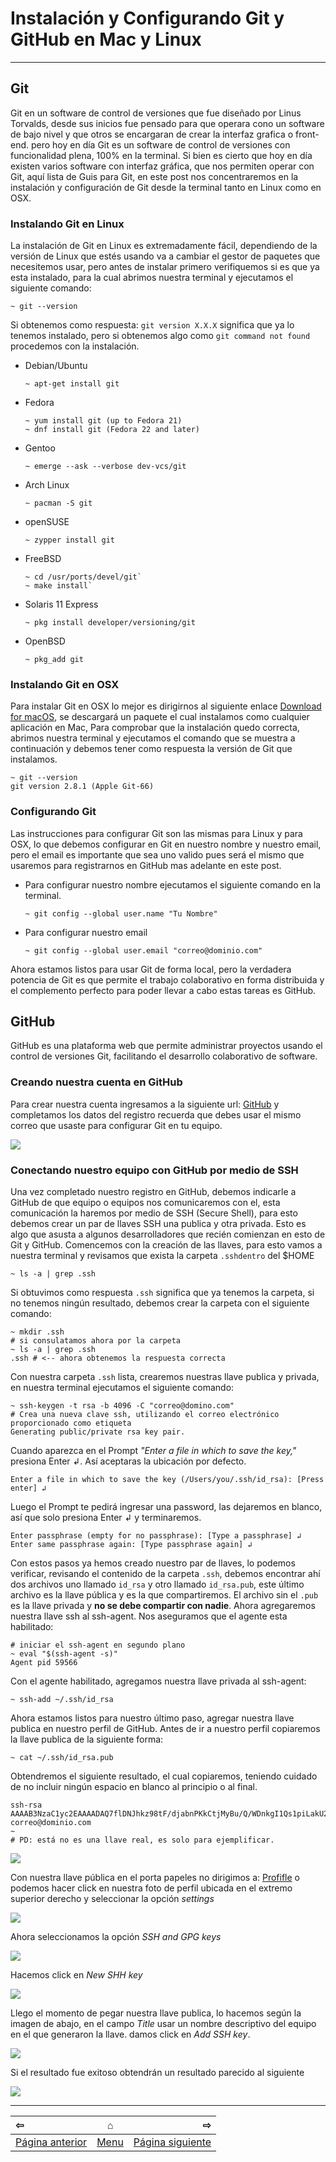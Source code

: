 # Instalación y Configurando Git y GitHub en Mac y Linux

--------------------------------------------------------------------------------

## Git

Git en un software de control de versiones que fue diseñado por Linus Torvalds, desde sus inicios fue pensado para que operara cono un software de bajo nivel y que otros se encargaran de crear la interfaz grafica o front-end. pero hoy en día Git es un software de control de versiones con funcionalidad plena, 100% en la terminal. Si bien es cierto que hoy en día existen varios software con interfaz gráfica, que nos permiten operar con Git, aquí lista de Guis para Git, en este post nos concentraremos en la instalación y configuración de Git desde la terminal tanto en Linux como en OSX. 


### Instalando Git en Linux

La instalación de Git en Linux es extremadamente fácil, dependiendo de la versión de Linux que estés usando va a cambiar el gestor de paquetes que necesitemos usar, pero antes de instalar primero verifiquemos si es que ya esta instalado, para la cual abrimos nuestra terminal y ejecutamos el siguiente comando:

```
~ git --version
```

Si obtenemos como respuesta: `git version X.X.X` significa que ya lo tenemos instalado, pero si obtenemos algo como `git command not found` procedemos con la instalación.

- Debian/Ubuntu
    
    ```
    ~ apt-get install git
    ```

- Fedora
    
    ```
    ~ yum install git (up to Fedora 21)
    ~ dnf install git (Fedora 22 and later)
    ```

-  Gentoo
    
    ```
    ~ emerge --ask --verbose dev-vcs/git
    ```

- Arch Linux
    ```
    ~ pacman -S git
    ```

- openSUSE
    ```
    ~ zypper install git
    ```

- FreeBSD
    ```
    ~ cd /usr/ports/devel/git`
    ~ make install`
    ```

- Solaris 11 Express
    
    ```
    ~ pkg install developer/versioning/git
    ```

- OpenBSD

    ```
    ~ pkg_add git
    ```


### Instalando Git en OSX

Para instalar Git en OSX lo mejor es dirigirnos al siguiente enlace [Download for macOS](https://git-scm.com/download/mac), se descargará un paquete el cual instalamos como cualquier aplicación en Mac, Para comprobar que la instalación quedo correcta, abrimos nuestra terminal y ejecutamos el comando que se muestra a continuación y debemos tener como respuesta la versión de Git que instalamos.

```
~ git --version
git version 2.8.1 (Apple Git-66)
```


### Configurando Git

Las instrucciones para configurar Git son las mismas para Linux y para OSX, lo que debemos configurar en Git en nuestro nombre y nuestro email, pero el email es importante que sea uno valido pues será el mismo que usaremos para registrarnos en GitHub mas adelante en este post.

- Para configurar nuestro nombre ejecutamos el siguiente comando en la terminal.
    
    ```
    ~ git config --global user.name "Tu Nombre"
    ```

- Para configurar nuestro email
    
    ```
    ~ git config --global user.email "correo@dominio.com"
    ```

Ahora estamos listos para usar Git de forma local, pero la verdadera potencia de Git es que permite el trabajo colaborativo en forma distribuida y el complemento perfecto para poder llevar a cabo estas tareas es GitHub.


## GitHub

GitHub es una plataforma web que permite administrar proyectos usando el control de versiones Git, facilitando el desarrollo colaborativo de software.


### Creando nuestra cuenta en GitHub

Para crear nuestra cuenta ingresamos a la siguiente url: [GitHub](https://github.com/) y completamos los datos del registro recuerda que debes usar el mismo correo que usaste para configurar Git en tu equipo. 

![](img/../../img/Install-Config/install-config_01.png)


### Conectando nuestro equipo con GitHub por medio de SSH

Una vez completado nuestro registro en GitHub, debemos indicarle a GitHub de que equipo o equipos nos comunicaremos con el, esta comunicación la haremos por medio de SSH (Secure Shell), para esto debemos crear un par de llaves SSH una publica y otra privada. Esto es algo que asusta a algunos desarrolladores que recién comienzan en esto de Git y GitHub. Comencemos con la creación de las llaves, para esto vamos a nuestra terminal y revisamos que exista la carpeta `.sshdentro` del $HOME

```
~ ls -a | grep .ssh
```

Si obtuvimos como respuesta `.ssh` significa que ya tenemos la carpeta, si no tenemos ningún resultado, debemos crear la carpeta con el siguiente comando:

```
~ mkdir .ssh
# si consulatamos ahora por la carpeta
~ ls -a | grep .ssh
.ssh # <-- ahora obtenemos la respuesta correcta
```

Con nuestra carpeta `.ssh` lista, crearemos nuestras llave publica y privada, en nuestra terminal ejecutamos el siguiente comando:

```
~ ssh-keygen -t rsa -b 4096 -C "correo@domino.com"
# Crea una nueva clave ssh, utilizando el correo electrónico proporcionado como etiqueta
Generating public/private rsa key pair.
```

Cuando aparezca en el Prompt *"Enter a file in which to save the key,"* presiona Enter ↲. Así aceptaras la ubicación por defecto.

```
Enter a file in which to save the key (/Users/you/.ssh/id_rsa): [Press enter] ↲
```

Luego el Prompt te pedirá ingresar una password, las dejaremos en blanco, así que solo presiona Enter ↲ y terminaremos.

```
Enter passphrase (empty for no passphrase): [Type a passphrase] ↲
Enter same passphrase again: [Type passphrase again] ↲
```

Con estos pasos ya hemos creado nuestro par de llaves, lo podemos verificar, revisando el contenido de la carpeta `.ssh`, debemos encontrar ahí dos archivos uno llamado `id_rsa` y otro llamado `id_rsa.pub`, este último archivo es la llave pública y es la que compartiremos. El archivo sin el `.pub` es la llave privada y **no se debe compartir con nadie**. Ahora agregaremos nuestra llave ssh al ssh-agent. Nos aseguramos que el agente esta habilitado:

```
# iniciar el ssh-agent en segundo plano
~ eval "$(ssh-agent -s)"
Agent pid 59566
```

Con el agente habilitado, agregamos nuestra llave privada al ssh-agent:

```
~ ssh-add ~/.ssh/id_rsa
```

Ahora estamos listos para nuestro último paso, agregar nuestra llave publica en nuestro perfil de GitHub. Antes de ir a nuestro perfil copiaremos la llave publica de la siguiente forma:

```
~ cat ~/.ssh/id_rsa.pub
```

Obtendremos el siguiente resultado, el cual copiaremos, teniendo cuidado de no incluir ningún espacio en blanco al principio o al final.

```
ssh-rsa AAAAB3NzaC1yc2EAAAADAQ7flDNJhkz98tF/djabnPKkCtjMyBu/Q/WDnkgI1Qs1piLakU26/AlfRk+BkSuSeRtQ2Yl9Jyb5jPrTU2S8bobI3x02qhfcXEBJVCluBuiHWNB5ZihXf3COEnRIHyNR7axWqbByyuPIK5mQI5JhHYZZLVe/YSr1sGcwtNW7nXnAxuz/IOujMuEG82kmDqANIptUNs7q7vYTo+9KTaGBMLFG3YtozlQrUdpzSYMxgGjdH5AlJR+FHpEyBvW9RlQPMSnfFDd202M4pxJ66zGwN1qmbtK0ALXX5rOfd6uyh05qXxhQI1ZNj606UwhFF+h06pNpPYFKtzvBHp2HdDHVr1gCu6BjPWVy7Pl6Xo5hYiVJJsWNOXvXMk5Wavl5VIhKEjrUbdft9PHBU31qeKxbf8Q== correo@dominio.com
~
# PD: está no es una llave real, es solo para ejemplificar.
```

![](img/../../img/Install-Config/install-config_02.png)

Con nuestra llave pública en el porta papeles no dirigimos a: [Profifle](https://github.com/settings/profile) o podemos hacer click en nuestra foto de perfil ubicada en el extremo superior derecho y seleccionar la opción *settings*

![](img/../../img/Install-Config/install-config_03.png)

Ahora seleccionamos la opción *SSH and GPG keys*

![](img/../../img/Install-Config/install-config_04.png)

Hacemos click en *New SHH key*

![](img/../../img/Install-Config/install-config_05.png)

Llego el momento de pegar nuestra llave publica, lo hacemos según la imagen de abajo, en el campo *Title* usar un nombre descriptivo del equipo en el que generaron la llave. damos click en *Add SSH key*.

![](img/../../img/Install-Config/install-config_06.png)

Si el resultado fue exitoso obtendrán un resultado parecido al siguiente

![](img/../../img/Install-Config/install-config_07.png)

--------------------------------------------------------------------------------

|                 ⇦           |        ⌂     |                  ⇨            |
|:----------------------------|:------------:|------------------------------:|
| [Página anterior][anterior] | [Menu](menu) | [Página siguiente][siguiente] |


[anterior]: ../README.md
[menu]: ../README.md
[siguiente]: ./First_Proyect.md
